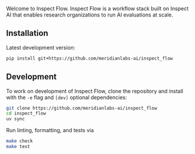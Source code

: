 Welcome to Inspect Flow. Inspect Flow is a workflow stack built on Inspect AI that enables research organizations to run AI evaluations at scale.

## Installation

Latest development version:

```bash
pip install git+https://github.com/meridianlabs-ai/inspect_flow
```

## Development

To work on development of Inspect Flow, clone the repository and install with the `-e` flag and `[dev]` optional dependencies:

```bash
git clone https://github.com/meridianlabs-ai/inspect_flow
cd inspect_flow
uv sync
```

Run linting, formatting, and tests via

```bash
make check
make test
```


